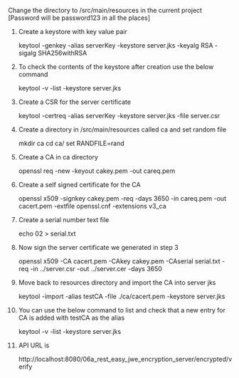 Change the directory to /src/main/resources in the current project 
[Password will be password123 in all the places]

1. Create a keystore with key value pair

	keytool -genkey -alias serverKey -keystore server.jks -keyalg RSA -sigalg SHA256withRSA
	
2. To check the contents of the keystore after creation use the below command
	
	keytool -v -list -keystore server.jks
	
3. Create a CSR for the server certificate
	
	keytool -certreq -alias serverKey -keystore server.jks -file server.csr
	
4. Create a directory in /src/main/resources called ca and set random file 
	
	mkdir ca
	cd ca/
	set RANDFILE=rand
	
5. Create a CA in ca directory

	openssl req -new -keyout cakey.pem -out careq.pem
	
6. Create a self signed certificate for the CA

	openssl x509 -signkey cakey.pem -req -days 3650 -in careq.pem -out cacert.pem -extfile openssl.cnf -extensions v3_ca
	
7. Create a serial number text file

	echo 02 > serial.txt
	
8. Now sign the server certificate we generated in step 3

	openssl x509 -CA cacert.pem -CAkey cakey.pem -CAserial serial.txt -req -in ../server.csr -out ../server.cer -days 3650 
	
9. Move back to resources directory and import the CA into server jks

	keytool -import -alias testCA -file ./ca/cacert.pem -keystore server.jks
	
10. You can use the below command to list and check that a new entry for CA is added with testCA as the alias

	keytool -v -list -keystore server.jks
	
11. API URL is

	http://localhost:8080/06a_rest_easy_jwe_encryption_server/encrypted/verify